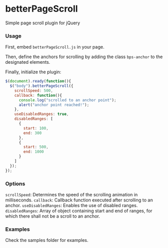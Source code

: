 # betterPageScroll
Simple page scroll plugin for jQuery

### Usage
First, embed `betterPageScroll.js` in your page.

Then, define the anchors for scrolling by adding the class `bps-anchor` to the designated elements.

Finally, initialize the plugin:
```javascript
$(document).ready(function(){
  $("body").betterPageScroll({
    scrollSpeed: 500,
    callback: function(){
      console.log("scrolled to an anchor point");
      alert("anchor point reached!");
    },
    useDisabledRanges: true,
    disabledRanges: [
      {
        start: 100,
        end: 300
      },
      {
        start: 500,
        end: 1000
      }
    ]
  });
});
```

### Options
`scrollSpeed`: Determines the speed of the scrolling animation in milliseconds. 
`callback`: Callback function executed after scrolling to an anchor.
`useDisabledRanges`: Enables the use of disabled ranges.
`disabledRanges`: Array of object containing start and end of ranges, for which there shall not be a scroll to an anchor.



### Examples
Check the samples folder for examples.
